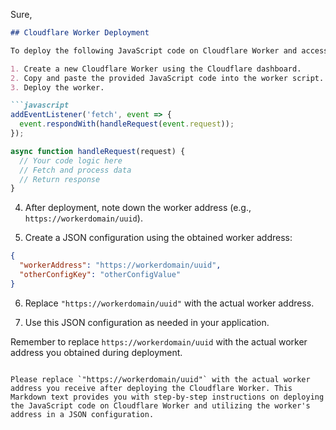 Sure, 

```markdown
## Cloudflare Worker Deployment

To deploy the following JavaScript code on Cloudflare Worker and access its configuration, follow these steps:

1. Create a new Cloudflare Worker using the Cloudflare dashboard.
2. Copy and paste the provided JavaScript code into the worker script.
3. Deploy the worker.

```javascript
addEventListener('fetch', event => {
  event.respondWith(handleRequest(event.request));
});

async function handleRequest(request) {
  // Your code logic here
  // Fetch and process data
  // Return response
}
```

4. After deployment, note down the worker address (e.g., `https://workerdomain/uuid`).

5. Create a JSON configuration using the obtained worker address:

```json
{
  "workerAddress": "https://workerdomain/uuid",
  "otherConfigKey": "otherConfigValue"
}
```

6. Replace `"https://workerdomain/uuid"` with the actual worker address.

7. Use this JSON configuration as needed in your application.

Remember to replace `https://workerdomain/uuid` with the actual worker address you obtained during deployment.
```

Please replace `"https://workerdomain/uuid"` with the actual worker address you receive after deploying the Cloudflare Worker. This Markdown text provides you with step-by-step instructions on deploying the JavaScript code on Cloudflare Worker and utilizing the worker's address in a JSON configuration.
